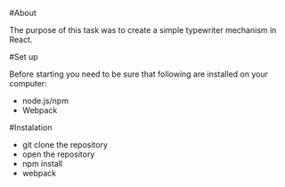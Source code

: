 #About

The purpose of this task was to create a simple typewriter mechanism in React.

#Set up

Before starting you need to be sure that following are installed on your computer:

- node.js/npm
- Webpack

#Instalation
- git clone the repository
- open the repository
- npm install
- webpack
